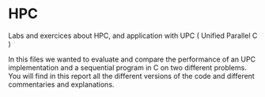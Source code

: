 # HPC
Labs and exercices about HPC, and application with UPC ( Unified Parallel C )

In this files we wanted to evaluate and compare the performance of an UPC implementation and a sequential program in C on two different problems.
You will find in this report all the different versions of the code and different commentaries and explanations.
